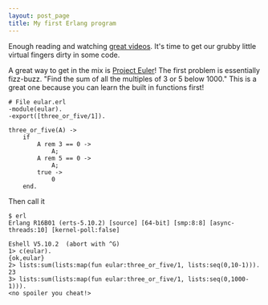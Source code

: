 ```yaml
---
layout: post_page
title: My first Erlang program
---
```


Enough reading and watching [great videos](https://www.youtube.com/watch?v=xrIjfIjssLE]). It's time to 
get our grubby little virtual fingers dirty in some code.

A great way to get in the mix is [Project Euler](https://projecteuler.net/problem=1)! The first problem is 
essentially fizz-buzz. "Find the sum of all the multiples of 3 or 5 below 1000." This is a great one 
because you can learn the built in functions first!


```
# File eular.erl
-module(eular).
-export([three_or_five/1]).

three_or_five(A) ->
    if
        A rem 3 == 0 ->
            A;
        A rem 5 == 0 ->
            A;
        true ->
            0
    end.
```

Then call it

```
$ erl
Erlang R16B01 (erts-5.10.2) [source] [64-bit] [smp:8:8] [async-threads:10] [kernel-poll:false]

Eshell V5.10.2  (abort with ^G)
1> c(eular).
{ok,eular}
2> lists:sum(lists:map(fun eular:three_or_five/1, lists:seq(0,10-1))).  
23
3> lists:sum(lists:map(fun eular:three_or_five/1, lists:seq(0,1000-1))).
<no spoiler you cheat!>
```
